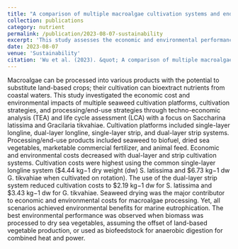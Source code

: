 ```yaml
---
title: "A comparison of multiple macroalgae cultivation systems and end-use strategies of <i>Saccharina latissima</i> and <i>Gracilaria tikvahiae</i> based on techno-economic analysis and life cycle assessment"
collection: publications
category: nutrient
permalink: /publication/2023-08-07-sustainability
excerpt: 'This study assesses the economic and environmental performance of various cultivation, processing, and end-use strategies for Saccharina latissima and Gracilaria tikvahiae. It demonstrates the benefits of co-cultivation and shared infrastructure and identifies areas for process optimization. [Link to Paper](https://www.mdpi.com/2071-1050/15/15/12072)'
date: 2023-08-07
venue: 'Sustainability'
citation: 'Wu et al. (2023). &quot; A comparison of multiple macroalgae cultivation systems and end-use strategies of Saccharina latissima and Gracilaria tikvahiae based on techno-economic analysis and life cycle assessment.&quot; <i>Sustainability</i>. 15 (15), 12072.'
---
```


Macroalgae can be processed into various products with the potential to substitute land-based crops; their cultivation can bioextract nutrients from coastal waters. This study investigated the economic cost and environmental impacts of multiple seaweed cultivation platforms, cultivation strategies, and processing/end-use strategies through techno-economic analysis (TEA) and life cycle assessment (LCA) with a focus on Saccharina latissima and Gracilaria tikvahiae. Cultivation platforms included single-layer longline, dual-layer longline, single-layer strip, and dual-layer strip systems. Processing/end-use products included seaweed to biofuel, dried sea vegetables, marketable commercial fertilizer, and animal feed. Economic and environmental costs decreased with dual-layer and strip cultivation systems. Cultivation costs were highest using the common single-layer longline system ($4.44 kg−1 dry weight (dw) S. latissima and $6.73 kg−1 dw G. tikvahiae when cultivated on rotation). The use of the dual-layer strip system reduced cultivation costs to $2.19 kg−1 dw for S. latissima and $3.43 kg−1 dw for G. tikvahiae. Seaweed drying was the major contributor to economic and environmental costs for macroalgae processing. Yet, all scenarios achieved environmental benefits for marine eutrophication. The best environmental performance was observed when biomass was processed to dry sea vegetables, assuming the offset of land-based vegetable production, or used as biofeedstock for anaerobic digestion for combined heat and power.
